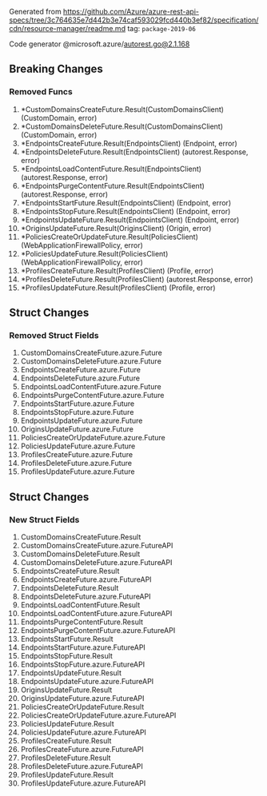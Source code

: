 Generated from https://github.com/Azure/azure-rest-api-specs/tree/3c764635e7d442b3e74caf593029fcd440b3ef82/specification/cdn/resource-manager/readme.md tag: `package-2019-06`

Code generator @microsoft.azure/autorest.go@2.1.168

## Breaking Changes

### Removed Funcs

1. *CustomDomainsCreateFuture.Result(CustomDomainsClient) (CustomDomain, error)
1. *CustomDomainsDeleteFuture.Result(CustomDomainsClient) (CustomDomain, error)
1. *EndpointsCreateFuture.Result(EndpointsClient) (Endpoint, error)
1. *EndpointsDeleteFuture.Result(EndpointsClient) (autorest.Response, error)
1. *EndpointsLoadContentFuture.Result(EndpointsClient) (autorest.Response, error)
1. *EndpointsPurgeContentFuture.Result(EndpointsClient) (autorest.Response, error)
1. *EndpointsStartFuture.Result(EndpointsClient) (Endpoint, error)
1. *EndpointsStopFuture.Result(EndpointsClient) (Endpoint, error)
1. *EndpointsUpdateFuture.Result(EndpointsClient) (Endpoint, error)
1. *OriginsUpdateFuture.Result(OriginsClient) (Origin, error)
1. *PoliciesCreateOrUpdateFuture.Result(PoliciesClient) (WebApplicationFirewallPolicy, error)
1. *PoliciesUpdateFuture.Result(PoliciesClient) (WebApplicationFirewallPolicy, error)
1. *ProfilesCreateFuture.Result(ProfilesClient) (Profile, error)
1. *ProfilesDeleteFuture.Result(ProfilesClient) (autorest.Response, error)
1. *ProfilesUpdateFuture.Result(ProfilesClient) (Profile, error)

## Struct Changes

### Removed Struct Fields

1. CustomDomainsCreateFuture.azure.Future
1. CustomDomainsDeleteFuture.azure.Future
1. EndpointsCreateFuture.azure.Future
1. EndpointsDeleteFuture.azure.Future
1. EndpointsLoadContentFuture.azure.Future
1. EndpointsPurgeContentFuture.azure.Future
1. EndpointsStartFuture.azure.Future
1. EndpointsStopFuture.azure.Future
1. EndpointsUpdateFuture.azure.Future
1. OriginsUpdateFuture.azure.Future
1. PoliciesCreateOrUpdateFuture.azure.Future
1. PoliciesUpdateFuture.azure.Future
1. ProfilesCreateFuture.azure.Future
1. ProfilesDeleteFuture.azure.Future
1. ProfilesUpdateFuture.azure.Future

## Struct Changes

### New Struct Fields

1. CustomDomainsCreateFuture.Result
1. CustomDomainsCreateFuture.azure.FutureAPI
1. CustomDomainsDeleteFuture.Result
1. CustomDomainsDeleteFuture.azure.FutureAPI
1. EndpointsCreateFuture.Result
1. EndpointsCreateFuture.azure.FutureAPI
1. EndpointsDeleteFuture.Result
1. EndpointsDeleteFuture.azure.FutureAPI
1. EndpointsLoadContentFuture.Result
1. EndpointsLoadContentFuture.azure.FutureAPI
1. EndpointsPurgeContentFuture.Result
1. EndpointsPurgeContentFuture.azure.FutureAPI
1. EndpointsStartFuture.Result
1. EndpointsStartFuture.azure.FutureAPI
1. EndpointsStopFuture.Result
1. EndpointsStopFuture.azure.FutureAPI
1. EndpointsUpdateFuture.Result
1. EndpointsUpdateFuture.azure.FutureAPI
1. OriginsUpdateFuture.Result
1. OriginsUpdateFuture.azure.FutureAPI
1. PoliciesCreateOrUpdateFuture.Result
1. PoliciesCreateOrUpdateFuture.azure.FutureAPI
1. PoliciesUpdateFuture.Result
1. PoliciesUpdateFuture.azure.FutureAPI
1. ProfilesCreateFuture.Result
1. ProfilesCreateFuture.azure.FutureAPI
1. ProfilesDeleteFuture.Result
1. ProfilesDeleteFuture.azure.FutureAPI
1. ProfilesUpdateFuture.Result
1. ProfilesUpdateFuture.azure.FutureAPI
